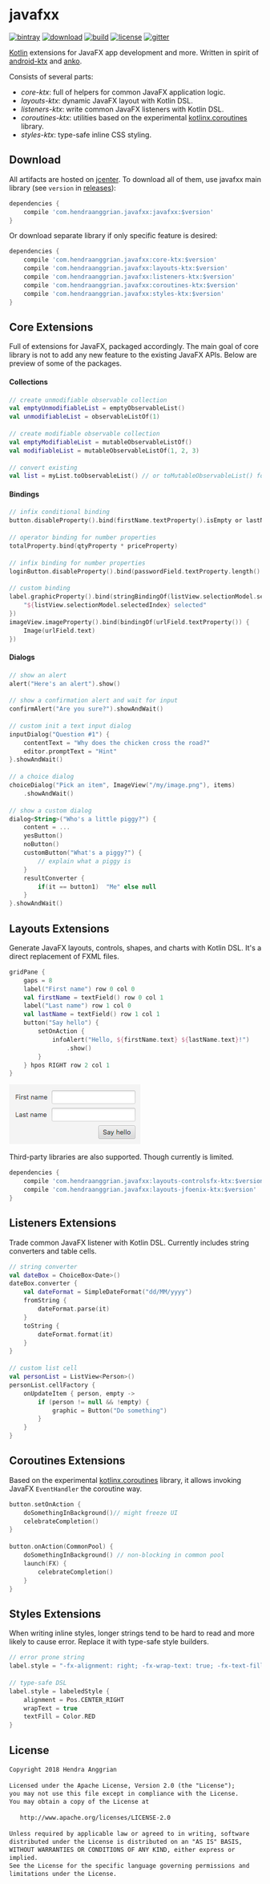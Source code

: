javafxx
=======
[![bintray](https://img.shields.io/badge/bintray-javafxx-brightgreen.svg)](https://bintray.com/hendraanggrian/javafxx)
[![download](https://api.bintray.com/packages/hendraanggrian/javafxx/javafxx/images/download.svg)](https://bintray.com/hendraanggrian/javafxx/javafxx/_latestVersion)
[![build](https://travis-ci.com/hendraanggrian/javafxx.svg)](https://travis-ci.com/hendraanggrian/javafxx)
[![license](https://img.shields.io/badge/license-Apache--2.0-blue.svg)](http://www.apache.org/licenses/LICENSE-2.0)
[![gitter](https://badges.gitter.im/Join%20Chat.svg)](https://gitter.im/hendraanggrian/javafxx)

[Kotlin] extensions for JavaFX app development and more.
Written in spirit of [android-ktx] and [anko].

Consists of several parts:
 * *core-ktx*: full of helpers for common JavaFX application logic.
 * *layouts-ktx*: dynamic JavaFX layout with Kotlin DSL.
 * *listeners-ktx*: write common JavaFX listeners with Kotlin DSL.
 * *coroutines-ktx*: utilities based on the experimental [kotlinx.coroutines] library.
 * *styles-ktx*: type-safe inline CSS styling.

Download
--------
All artifacts are hosted on [jcenter].
To download all of them, use javafxx main library (see `version` in [releases]):

```gradle
dependencies {
    compile 'com.hendraanggrian.javafxx:javafxx:$version'
}
```

Or download separate library if only specific feature is desired:

```gradle
dependencies {
    compile 'com.hendraanggrian.javafxx:core-ktx:$version'
    compile 'com.hendraanggrian.javafxx:layouts-ktx:$version'
    compile 'com.hendraanggrian.javafxx:listeners-ktx:$version'
    compile 'com.hendraanggrian.javafxx:coroutines-ktx:$version'
    compile 'com.hendraanggrian.javafxx:styles-ktx:$version'
}
```

Core Extensions
---------------
Full of extensions for JavaFX, packaged accordingly.
The main goal of core library is not to add any new feature to the existing JavaFX APIs.
Below are preview of some of the packages.

#### Collections

```kotlin
// create unmodifiable observable collection
val emptyUnmodifiableList = emptyObservableList()
val unmodifiableList = observableListOf(1)

// create modifiable observable collection
val emptyModifiableList = mutableObservableListOf()
val modifiableList = mutableObservableListOf(1, 2, 3)

// convert existing
val list = myList.toObservableList() // or toMutableObservableList() for modifiable version
```

#### Bindings

```kotlin
// infix conditional binding
button.disableProperty().bind(firstName.textProperty().isEmpty or lastName.textProperty().isEmpty)

// operator binding for number properties
totalProperty.bind(qtyProperty * priceProperty)

// infix binding for number properties
loginButton.disableProperty().bind(passwordField.textProperty.length() less 4)

// custom binding
label.graphicProperty().bind(stringBindingOf(listView.selectionModel.selectedIndexProperty()) {
    "${listView.selectionModel.selectedIndex} selected"
})
imageView.imageProperty().bind(bindingOf(urlField.textProperty()) {
    Image(urlField.text)
})
```

#### Dialogs

```kotlin
// show an alert
alert("Here's an alert").show()

// show a confirmation alert and wait for input
confirmAlert("Are you sure?").showAndWait()

// custom init a text input dialog
inputDialog("Question #1") {
    contentText = "Why does the chicken cross the road?"
    editor.promptText = "Hint"
}.showAndWait()

// a choice dialog
choiceDialog("Pick an item", ImageView("/my/image.png"), items)
    .showAndWait()

// show a custom dialog
dialog<String>("Who's a little piggy?") {
    content = ...
    yesButton()
    noButton()
    customButton("What's a piggy?") {
        // explain what a piggy is
    }
    resultConverter {
        if(it == button1)  "Me" else null  
    }
}.showAndWait()
```

Layouts Extensions
------------------
Generate JavaFX layouts, controls, shapes, and charts with Kotlin DSL. 
It's a direct replacement of FXML files.

```kotlin
gridPane {
    gaps = 8
    label("First name") row 0 col 0
    val firstName = textField() row 0 col 1
    label("Last name") row 1 col 0
    val lastName = textField() row 1 col 1
    button("Say hello") {
        setOnAction {
            infoAlert("Hello, ${firstName.text} ${lastName.text}!")
                .show()
        }
    } hpos RIGHT row 2 col 1
}
```

![Layouts demo][demo_layouts]

Third-party libraries are also supported. Though currently is limited.

```gradle
dependencies {
    compile 'com.hendraanggrian.javafxx:layouts-controlsfx-ktx:$version'
    compile 'com.hendraanggrian.javafxx:layouts-jfoenix-ktx:$version'
}
```

Listeners Extensions
--------------------
Trade common JavaFX listener with Kotlin DSL.
Currently includes string converters and table cells.

```kotlin
// string converter
val dateBox = ChoiceBox<Date>()
dateBox.converter {
    val dateFormat = SimpleDateFormat("dd/MM/yyyy")
    fromString {
        dateFormat.parse(it)
    }
    toString {
        dateFormat.format(it)
    }
}

// custom list cell
val personList = ListView<Person>()
personList.cellFactory {
    onUpdateItem { person, empty ->
        if (person != null && !empty) {
            graphic = Button("Do something")
        }
    }
}
```

Coroutines Extensions
---------------------
Based on the experimental [kotlinx.coroutines] library, it allows invoking JavaFX `EventHandler` the coroutine way.

```kotlin
button.setOnAction {
    doSomethingInBackground()// might freeze UI
    celebrateCompletion()
}

button.onAction(CommonPool) {
    doSomethingInBackground() // non-blocking in common pool
    launch(FX) {
        celebrateCompletion()
    }
}
```

Styles Extensions
-----------------
When writing inline styles, longer strings tend to be hard to read and more likely to cause error.
Replace it with type-safe style builders.

```kotlin
// error prone string
label.style = "-fx-alignment: right; -fx-wrap-text: true; -fx-text-fill: red;"

// type-safe DSL
label.style = labeledStyle {
    alignment = Pos.CENTER_RIGHT
    wrapText = true
    textFill = Color.RED
}
```

License
-------
    Copyright 2018 Hendra Anggrian

    Licensed under the Apache License, Version 2.0 (the "License");
    you may not use this file except in compliance with the License.
    You may obtain a copy of the License at

       http://www.apache.org/licenses/LICENSE-2.0

    Unless required by applicable law or agreed to in writing, software
    distributed under the License is distributed on an "AS IS" BASIS,
    WITHOUT WARRANTIES OR CONDITIONS OF ANY KIND, either express or implied.
    See the License for the specific language governing permissions and
    limitations under the License.

[Kotlin]: https://kotlinlang.org/
[android-ktx]: https://github.com/android/android-ktx
[anko]: https://github.com/Kotlin/anko
[kotlinx.coroutines]: https://github.com/Kotlin/kotlinx.coroutines
[releases]: https://github.com/hendraanggrian/javafxx/releases
[jcenter]: https://bintray.com/hendraanggrian/javafxx
[demo_layouts]: /art/demo_layouts.png
